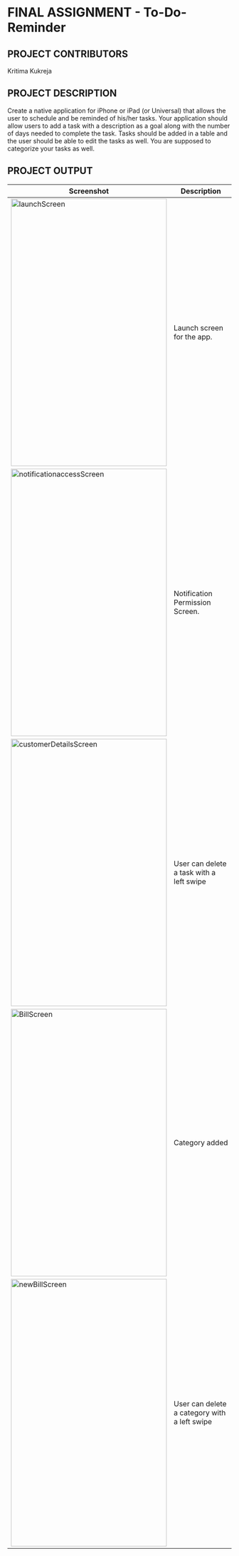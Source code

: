 # FINAL ASSIGNMENT - To-Do-Reminder

## PROJECT CONTRIBUTORS

Kritima Kukreja

## PROJECT DESCRIPTION

Create a native application for iPhone or iPad (or Universal) that allows the user to schedule and be reminded of his/her tasks. Your application should allow users to add a task with a description as a goal along with the number of days needed to complete the task. Tasks should be added in a table and the user should be able to edit the tasks as well. You are supposed to categorize your tasks as well.

## PROJECT OUTPUT
Screenshot | Description
--- | ---
<img src="https://i93.servimg.com/u/f93/18/45/29/87/screen13.png" alt="launchScreen" width="350" height="600"/> | Launch screen for the app.
<img src="https://i93.servimg.com/u/f93/18/45/29/87/screen14.png" alt="notificationaccessScreen" width="350" height="600" /> | Notification Permission Screen.
<img src="https://i93.servimg.com/u/f93/18/45/29/87/screen17.png" alt="customerDetailsScreen" width="350" height="600"/> | User can delete a task with a left swipe
<img src="https://i93.servimg.com/u/f93/18/45/29/87/screen15.png" alt="BillScreen" width="350" height="600"/> | Category added 
<img src="https://i93.servimg.com/u/f93/18/45/29/87/screen16.png" alt="newBillScreen" width="350" height="600"/> | User can delete a category with a left swipe
